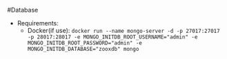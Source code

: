 #Database

- Requirements:
  - Docker(if use):
    `docker run --name mongo-server -d -p 27017:27017 -p 28017:28017 -e MONGO_INITDB_ROOT_USERNAME="admin" -e MONGO_INITDB_ROOT_PASSWORD="admin" -e MONGO_INITDB_DATABASE="zooxdb" mongo`
